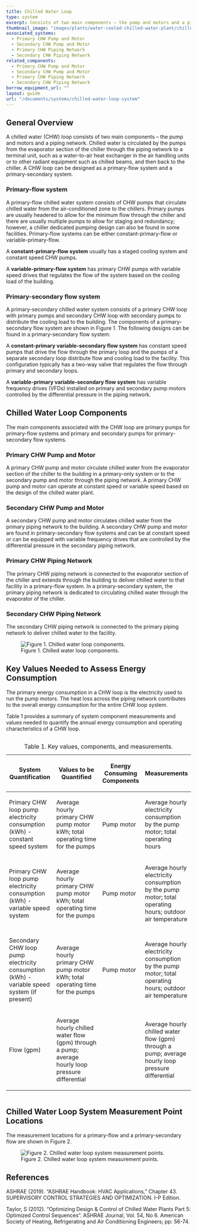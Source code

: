 ```yaml
---
title: Chilled Water Loop
type: system
excerpt: Consists of two main components – the pump and motors and a piping network.
thumbnail_image: "images/plants/water-cooled-chilled-water-plant/chilled-water-plant-overview.jpeg"
associated_systems:
  - Primary CHW Pump and Motor
  - Secondary CHW Pump and Motor
  - Primary CHW Piping Network
  - Secondary CHW Piping Network
related_components:
  - Primary CHW Pump and Motor
  - Secondary CHW Pump and Motor
  - Primary CHW Piping Network
  - Secondary CHW Piping Network
borrow_equipment_url: ""
layout: guide
url: "/documents/systems/chilled-water-loop-system"
---
```


## General Overview

A chilled water (CHW) loop consists of two main components – the pump and motors and a piping network. Chilled water is circulated by the pumps from the evaporator section of the chiller through the piping network to a terminal unit, such as a water-to-air heat exchanger in the air handling units or to other radiant equipment such as chilled beams, and then back to the chiller. A CHW loop can be designed as a primary-flow system and a primary-secondary system.

### Primary-flow system

A primary-flow chilled water system consists of CHW pumps that circulate chilled water from the air-conditioned zone to the chillers. Primary pumps are usually headered to allow for the minimum flow through the chiller and there are usually multiple pumps to allow for staging and redundancy; however, a chiller dedicated pumping design can also be found in some facilities. Primary-flow systems can be either constant-primary-flow or variable-primary-flow.

A **constant-primary-flow system** usually has a staged cooling system and constant speed CHW pumps.  

A **variable-primary-flow system** has primary CHW pumps with variable speed drives that regulates the flow of the system based on the cooling load of the building.

### Primary-secondary flow system

A primary-secondary chilled water system consists of a primary CHW loop with primary pumps and secondary CHW loop with secondary pumps to distribute the cooling load to the building. The components of a primary-secondary flow system are shown in Figure 1. The following designs can be found in a primary-secondary flow system:

A **constant-primary variable-secondary flow system** has constant speed pumps that drive the flow through the primary loop and the pumps of a separate secondary loop distribute flow and cooling load to the facility. This configuration typically has a two-way valve that regulates the flow through primary and secondary loops.  

A **variable-primary variable-secondary flow system** has variable frequency drives (VFDs) installed on primary and secondary pump motors controlled by the differential pressure in the piping network.

## Chilled Water Loop Components

The main components associated with the CHW loop are primary pumps for primary-flow systems and primary and secondary pumps for primary-secondary flow systems.

### Primary CHW Pump and Motor

A primary CHW pump and motor circulate chilled water from the evaporator section of the chiller to the building in a primary-only system or to the secondary pump and motor through the piping network. A primary CHW pump and motor can operate at constant speed or variable speed based on the design of the chilled water plant.

### Secondary CHW Pump and Motor

A secondary CHW pump and motor circulates chilled water from the primary piping network to the building. A secondary CHW pump and motor are found in primary-secondary flow systems and can be at constant speed or can be equipped with variable frequency drives that are controlled by the differential pressure in the secondary piping network. 

### Primary CHW Piping Network

The primary CHW piping network is connected to the evaporator section of the chiller and extends through the building to deliver chilled water to that facility in a primary-flow system. In a primary-secondary system, the primary piping network is dedicated to circulating chilled water through the evaporator of the chiller.

### Secondary CHW Piping Network

The secondary CHW piping network is connected to the primary piping network to deliver chilled water to the facility.

<figure class="figure mb-2 mt-3">
  <img src="/images/systems/chilled-water-loop/CHW-Loop-Diagram_11302022.jpg" class="figure-img img-fluid rounded zoom" alt="Figure 1. Chilled water loop components.">
  <figcaption class="figure-caption text-left">Figure 1. Chilled water loop components.</figcaption>
</figure>

## Key Values Needed to Assess Energy Consumption

The primary energy consumption in a CHW loop is the electricity used to run the pump motors. The heat loss across the piping network contributes to the overall energy consumption for the entire CHW loop system.

Table 1 provides a summary of system component measurements and values needed to quantify the annual energy consumption and operating characteristics of a CHW loop.

<div style="overflow-x:auto;">
<table width="624" cellspacing="0" cellpadding="7">
    <caption>Table 1. Key values, components, and measurements.</caption>
    <thead>
        <tr>
            <th width="25.663716814159294%">
                <p><strong>System Quantification</strong></p>
            </th>
            <th width="26.01769911504425%">
                <p><strong>Values to be Quantified</strong></p>
            </th>
            <th style="width: 22.1729%;" width="26.371681415929203%">
                <p><strong>Energy Consuming Components</strong></p>
            </th>
            <th style="width: 27.3831%;" width="21.946902654867255%">
                <p><strong>Measurements</strong></p>
            </th>
        </tr>
    </thead>
    <tbody>
        <tr>
            <td width="25.663716814159294%">
                <p>Primary CHW loop pump electricity consumption (kWh) - constant speed system</p>
            </td>
            <td width="26.01769911504425%">
                <p>Average hourly primary CHW pump motor kWh; total operating time for the pumps</p>
            </td>
            <td style="width: 22.1729%;" width="26.371681415929203%">
                <p>Pump motor</p>
            </td>
            <td style="width: 27.3831%;" width="21.946902654867255%">
                <p>Average hourly electricity consumption by the pump motor; total operating hours</p>
            </td>
        </tr>
        <tr>
            <td width="25.663716814159294%">
                <p>Primary CHW loop pump electricity consumption (kWh) - variable speed system</p>
            </td>
            <td width="26.01769911504425%">
                <p>Average hourly primary CHW pump motor kWh; total operating time for the pumps</p>
            </td>
            <td style="width: 22.1729%;" width="26.371681415929203%">
                <p>Pump motor</p>
            </td>
            <td style="width: 27.3831%;" width="21.946902654867255%">
                <p>Average hourly electricity consumption by the pump motor; total operating hours; outdoor air temperature</p>
            </td>
        </tr>
        <tr>
            <td width="25.663716814159294%">
                <p>Secondary CHW loop pump electricity consumption (kWh) - variable speed system (if present)</p>
            </td>
            <td width="26.01769911504425%">
                <p>Average hourly primary CHW pump motor kWh; total operating time for the pumps</p>
            </td>
            <td style="width: 22.1729%;" width="26.371681415929203%">
                <p>Pump motor</p>
            </td>
            <td style="width: 27.3831%;" width="21.946902654867255%">
                <p>Average hourly electricity consumption by the pump motor; total operating hours; outdoor air temperature</p>
            </td>
        </tr>
        <tr>
            <td width="25.663716814159294%">
                <p>Flow (gpm)</p>
            </td>
            <td width="26.01769911504425%">
                <p>Average hourly chilled water flow (gpm) through a pump; average hourly loop pressure differential</p>
            </td>
            <td style="width: 22.1729%;" width="26.371681415929203%">
                <p><br></p>
            </td>
            <td style="width: 27.3831%;" width="21.946902654867255%">
                <p>Average hourly chilled water flow (gpm) through a pump; average hourly loop pressure differential</p>
            </td>
        </tr>
    </tbody>
</table>
</div>

## Chilled Water Loop System Measurement Point Locations

The measurement locations for a primary-flow and a primary-secondary flow are shown in Figure 2.

<figure class="figure mb-2 mt-3">
  <img src="/images/systems/chilled-water-loop/WCC-HE-economizer-2ndary-pump-Final-06132023.jpg" class="figure-img img-fluid rounded zoom" alt="Figure 2. Chilled water loop system measurement points.">
  <figcaption class="figure-caption text-left">Figure 2. Chilled water loop system measurement points.</figcaption>
</figure>

## References

ASHRAE (2019). “ASHRAE Handbook: HVAC Applications,” Chapter 43. SUPERVISORY CONTROL STRATEGIES AND OPTIMIZATION. I-P Edition.

Taylor, S (2012). “Optimizing Design & Control of Chilled Water Plants Part 5: Optimized Control Sequences”. ASHRAE Journal, Vol. 54, No 6. American Society of Heating, Refrigerating and Air Conditioning Engineers; pp: 56-74.
